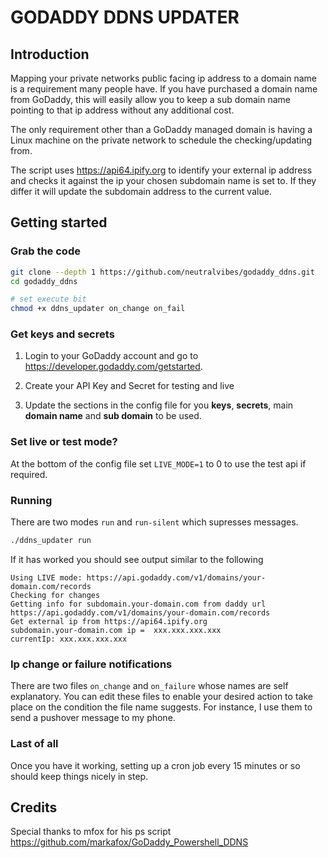 # GODADDY DDNS UPDATER

## Introduction

Mapping your private networks public facing ip address to a domain name is a requirement many people have. If you have purchased a domain name from GoDaddy, this will easily allow you to keep a sub domain name pointing to that ip address without any additional cost. 

The only requirement other than a GoDaddy managed domain is having a Linux machine on the private network to schedule the checking/updating from.

The script uses https://api64.ipify.org to identify your external ip address and checks it against the ip your chosen subdomain name is set to. If they differ it will update the subdomain address to the current value.


## Getting started

### Grab the code

```bash
git clone --depth 1 https://github.com/neutralvibes/godaddy_ddns.git
cd godaddy_ddns

# set execute bit
chmod +x ddns_updater on_change on_fail
```
### Get keys and secrets
1. Login to your GoDaddy account and go to https://developer.godaddy.com/getstarted.

2. Create your API Key and Secret for testing and live

3. Update the sections in the config file for you **keys**, **secrets**, main **domain name** and **sub domain** to be used.

### Set live or test mode?

At the bottom of the config file set `LIVE_MODE=1` to 0 to use the test api if required.

### Running

There are two modes `run` and `run-silent` which supresses messages.

```bash
./ddns_updater run
```
If it has worked you should see output similar to the following

```
Using LIVE mode: https://api.godaddy.com/v1/domains/your-domain.com/records
Checking for changes
Getting info for subdomain.your-domain.com from daddy url https://api.godaddy.com/v1/domains/your-domain.com/records
Get external ip from https://api64.ipify.org
subdomain.your-domain.com ip =  xxx.xxx.xxx.xxx
currentIp: xxx.xxx.xxx.xxx
```

### Ip change or failure notifications

There are two files `on_change` and `on_failure` whose names are self explanatory. You can edit these files to enable your desired action to take place on the condition the file name suggests. For instance, I use them to send a pushover message to my phone.


### Last of all

Once you have it working, setting up a cron job every 15 minutes or so should  keep things nicely in step.

## Credits

Special thanks to mfox for his ps script
https://github.com/markafox/GoDaddy_Powershell_DDNS
